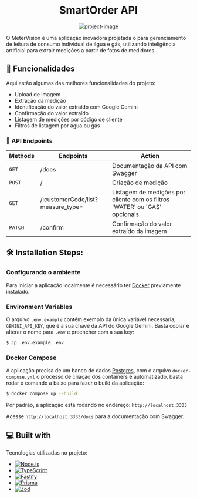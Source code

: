 <h1 align="center" id="title">SmartOrder API</h1>

<p align="center"><img src="https://socialify.git.ci/lucianogmoraesjr/meter-vision-backend/image?forks=1&issues=1&language=1&name=1&owner=1&pattern=Solid&stargazers=1&theme=Auto" alt="project-image"></p>

<p id="description">O MeterVision é uma aplicação inovadora projetada o para gerenciamento de leitura de consumo individual de água e gás, utilizando inteligência artificial para extrair medições a partir de fotos de medidores.</p>

<h2>🧐 Funcionalidades</h2>

Aqui estão algumas das melhores funcionalidades do projeto:

*   Upload de imagem
*   Extração da medição
*   Identificação do valor extraído com Google Gemini
*   Confirmação do valor extraído
*   Listagem de medições por código de cliente
*   Filtros de listagem por água ou gás

### 🧭 API Endpoints
| Methods | Endpoints | Action |
| --- | --- | --- |
| `GET` | /docs | Documentação da API com Swagger |
| `POST` | / | Criação de medição |
| `GET` | /:customerCode/list?measure_type= | Listagem de medições por cliente com os filtros 'WATER' ou 'GAS' opcionais |
| `PATCH` | /confirm | Confirmação do valor extraído da imagem |

<h2>🛠️ Installation Steps:</h2>

### Configurando o ambiente

Para iniciar a aplicação localmente é necessário ter [Docker](https://docker.com) previamente instalado.

### Environment Variables

O arquivo `.env.example` contém exemplo da única variável necessária, `GEMINI_API_KEY`, que é a sua chave da API do Google Gemini. Basta copiar e alterar o nome para `.env` e preencher com a sua key:

```bash
$ cp .env.example .env
```
### Docker Compose

A aplicação precisa de um banco de dados [Postgres](https://postgresql.org), com o arquivo `docker-compose.yml` o processo de criação dos containers é automatizado, basta rodar o comando a baixo para fazer o build da aplicação:

```bash
$ docker compose up --build
```
Por padrão, a aplicação está rodando no endereço: `http://localhost:3333`

Acesse `http://localhost:3333/docs` para a documentação com Swagger.

<h2>💻 Built with</h2>

Tecnologias utilizadas no projeto:

* [![Node.js][node]][node-url]
* [![TypeScript][typescript]][typescript-url]
* [![Fastify][fastify]][fastify-url]
* [![Prisma][prisma]][prisma-url]
* [![Zod][zod]][zod-url]

<!-- MARKDOWN LINKS & IMAGES -->
[node]: https://img.shields.io/badge/Node.js-20232A?style=for-the-badge&logo=node.js&logoColor=%23339933&labelColor=20232A
[node-url]: https://nodejs.org/en
[TypeScript]: https://img.shields.io/badge/TypeScript-20232A?style=for-the-badge&logo=TypeScript&logoColor=%233178C6&labelColor=20232A
[typescript-url]: https://www.typescriptlang.org/
[fastify]: https://img.shields.io/badge/Fastify-20232A?style=for-the-badge&logo=fastify&labelColor=20232A
[fastify-url]: https://fastify.dev/
[prisma]: https://img.shields.io/badge/Prisma-20232A?style=for-the-badge&logo=prisma&logoColor=fff&labelColor=20232A
[prisma-url]: https://www.prisma.io/
[zod]: https://img.shields.io/badge/Zod%20-%20%2320232A?style=for-the-badge&logo=zod&labelColor=20232A
[zod-url]: https://zod.dev/
